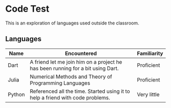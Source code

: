 # Code Test

This is an exploration of languages used outside the classroom.

## Languages
| Name | Encountered | Familiarity |
| ---- | ---------- | ----------- |
| Dart | A friend let me join him on a project he has been running for a bit using Dart. | Proficient |
| Julia | Numerical Methods and Theory of Programming Languages | Proficient | 
| Python | Referenced all the time. Started using it to help a friend with code problems. | Very little |

